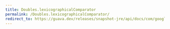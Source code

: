```yaml
---
title: Doubles.lexicographicalComparator
permalink: /Doubles.lexicographicalComparator/
redirect_to: https://guava.dev/releases/snapshot-jre/api/docs/com/google/common/primitives/Doubles.html#lexicographicalComparator--
---
```

